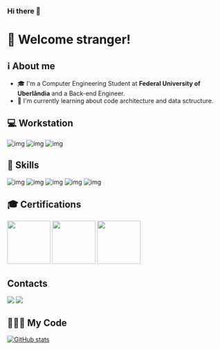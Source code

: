 ### Hi there 👋

# :vulcan_salute: Welcome stranger!
## ℹ️ About me
- 🎓 I'm a Computer Engineering Student at __Federal University of Uberlândia__ and a Back-end Engineer.
- 🔭 I'm currently learning about code architecture and data sctructure.

## 💻 Workstation
![img](https://img.shields.io/badge/mac%20os-000000?style=for-the-badge&logo=apple&logoColor=white)
![img](https://img.shields.io/badge/VS%20Code-0078d7?style=for-the-badge&logo=visual-studio-code&logoColor=white)
![img](https://img.shields.io/badge/IntelliJ_IDEA-000000.svg?style=for-the-badge&logo=intellij-idea&logoColor=white)


## 🚀 Skills
![img](https://img.shields.io/badge/Java-ED8B00?style=flat-square&logo=java&logoColor=white) 
![img](https://img.shields.io/badge/Python-3776AB?style=flat-square&logo=python&logoColor=white) 
![img](https://img.shields.io/badge/C-00599C?style=flat-square&logo=c&logoColor=white) 
![img](https://img.shields.io/badge/Amazon_AWS-FF9900?style=flat-square&logo=amazonaws&logoColor=white)
![img](https://img.shields.io/badge/PostgreSQL-316192?style=flat-square&logo=postgresql&logoColor=white)

## 🎓 Certifications
<a href = "https://www.credly.com/earner/earned/badge/64009825-83eb-4c49-899e-c193b0570915" target="_blank"><img height="100em" src="https://d1.awsstatic.com/training-and-certification/certification-badges/AWS-Certified-Solutions-Architect-Associate_badge.3419559c682629072f1eb968d59dea0741772c0f.png"/></a>
<a href = "https://www.credly.com/earner/earned/badge/86c80625-d8a1-446c-8686-c94f69135f24" target="_blank"><img height="100em" src="https://d1.awsstatic.com/training-and-certification/certification-badges/AWS-Certified-Cloud-Practitioner_badge.634f8a21af2e0e956ed8905a72366146ba22b74c.png"/></a>
<a href = "https://www.credly.com/earner/earned/badge/b29fc6ee-c547-4b35-92ec-4f6ce0cb0c60" target="_blank"><img height="100em" src="https://images.credly.com/size/340x340/images/3be57d7c-55de-4119-9ca9-738e20c0fae0/Scrum-Foundation-Professional-Certificate-SFPC-2021_.png"/></a>


## Contacts
<a href = "https://www.linkedin.com/in/gcm-ataide" target="_blank"><img src="https://img.shields.io/badge/LinkedIn-0077B5?style=for-the-badge&logo=linkedin&logoColor=white" target="_blank"></a>
<a href = "mailto:gcm.ataide@gmail.com" target="_blank"><img src="https://img.shields.io/badge/Gmail-D14836?style=for-the-badge&logo=gmail&logoColor=white" target="_blank"></a>


## 👨🏽‍💻 My Code
[![GitHub stats](https://github-readme-stats.vercel.app/api/top-langs/?username=g-cardoso&layout=compact&langs_count=7&theme=monokai&hide=HTML,Racket)]([https://github.com/anuraghazra/github-readme-stats](https://github-readme-stats.vercel.app/api/top-langs/?username=g-cardoso&layout=compact&langs_count=7&theme=monokai&hide=HTML,Racket))
